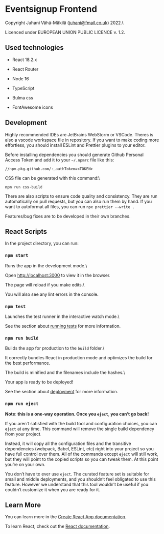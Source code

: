 # Eventsignup Frontend

Copyright Juhani Vähä-Mäkilä (juhani@fmail.co.uk) 2022.\

Licenced under EUROPEAN UNION PUBLIC LICENCE v. 1.2.

## Used technologies

- React 18.2.x

- React Router

- Node 16

- TypeScript

- Bulma css

- FontAwesome icons

## Development

Highly recommended IDEs are JetBrains WebStorm or VSCode. Theres is also a vscode workspace file in repository. If you want to make coding more effortless, you should install ESLint and Prettier plugins to your editor.

Before installing dependencies you should generate Github Personal Access Token and add it to your `~/.npmrc` file like this:

    //npm.pkg.github.com/:_authToken=<TOKEN>

CSS file can be generated with this command:\

`npm run css-build`

There are also scripts to ensure code quality and consistency. They are run automatically on pull requests, but you can also run them by hand. If you want to autoformat all files, you can run `npx prettier --write .`

Features/bug fixes are to be developed in their own branches.

## React Scripts

In the project directory, you can run:

### `npm start`

Runs the app in the development mode.\

Open [http://localhost:3000](http://localhost:3000) to view it in the browser.

The page will reload if you make edits.\

You will also see any lint errors in the console.

### `npm test`

Launches the test runner in the interactive watch mode.\

See the section about [running tests](https://facebook.github.io/create-react-app/docs/running-tests) for more information.

### `npm run build`

Builds the app for production to the `build` folder.\

It correctly bundles React in production mode and optimizes the build for the best performance.

The build is minified and the filenames include the hashes.\

Your app is ready to be deployed!

See the section about [deployment](https://facebook.github.io/create-react-app/docs/deployment) for more information.

### `npm run eject`

**Note: this is a one-way operation. Once you `eject`, you can’t go back!**

If you aren’t satisfied with the build tool and configuration choices, you can `eject` at any time. This command will remove the single build dependency from your project.

Instead, it will copy all the configuration files and the transitive dependencies (webpack, Babel, ESLint, etc) right into your project so you have full control over them. All of the commands except `eject` will still work, but they will point to the copied scripts so you can tweak them. At this point you’re on your own.

You don’t have to ever use `eject`. The curated feature set is suitable for small and middle deployments, and you shouldn’t feel obligated to use this feature. However we understand that this tool wouldn’t be useful if you couldn’t customize it when you are ready for it.

## Learn More

You can learn more in the [Create React App documentation](https://facebook.github.io/create-react-app/docs/getting-started).

To learn React, check out the [React documentation](https://reactjs.org/).
